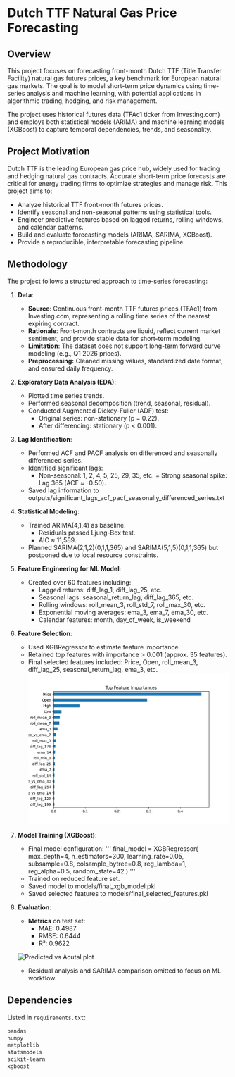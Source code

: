 # Dutch TTF Natural Gas Price Forecasting

## Overview
This project focuses on forecasting front-month Dutch TTF (Title Transfer Facility) natural gas futures prices, a key benchmark for European natural gas markets. The goal is to model short-term price dynamics using time-series analysis and machine learning, with potential applications in algorithmic trading, hedging, and risk management.

The project uses historical futures data (TFAc1 ticker from Investing.com) and employs both statistical models (ARIMA) and machine learning models (XGBoost) to capture temporal dependencies, trends, and seasonality.

## Project Motivation
Dutch TTF is the leading European gas price hub, widely used for trading and hedging natural gas contracts. Accurate short-term price forecasts are critical for energy trading firms to optimize strategies and manage risk. This project aims to:
- Analyze historical TTF front-month futures prices.
- Identify seasonal and non-seasonal patterns using statistical tools.
- Engineer predictive features based on lagged returns, rolling windows, and calendar patterns.
- Build and evaluate forecasting models (ARIMA, SARIMA, XGBoost).
- Provide a reproducible, interpretable forecasting pipeline.

## Methodology
The project follows a structured approach to time-series forecasting:

1. **Data**:
   - **Source**: Continuous front-month TTF futures prices (TFAc1) from Investing.com, representing a rolling time series of the nearest expiring contract.
   - **Rationale**: Front-month contracts are liquid, reflect current market sentiment, and provide stable data for short-term modeling.
   - **Limitation**: The dataset does not support long-term forward curve modeling (e.g., Q1 2026 prices).
   - **Preprocessing:** Cleaned missing values, standardized date format, and ensured daily frequency.

2. **Exploratory Data Analysis (EDA)**:
   - Plotted time series trends.
   - Performed seasonal decomposition (trend, seasonal, residual).
   - Conducted Augmented Dickey-Fuller (ADF) test:
      - Original series: non-stationary (p = 0.22).
      - After differencing: stationary (p < 0.001).

3. **Lag Identification**:
   - Performed ACF and PACF analysis on differenced and seasonally differenced series.
   - Identified significant lags:
      - Non-seasonal: 1, 2, 4, 5, 25, 29, 35, etc.
      = Strong seasonal spike: Lag 365 (ACF ≈ -0.50).
   - Saved lag information to outputs/significant_lags_acf_pacf_seasonally_differenced_series.txt

4. **Statistical Modeling**:
   - Trained ARIMA(4,1,4) as baseline.
      - Residuals passed Ljung-Box test.
      - AIC ≈ 11,589.
   - Planned SARIMA(2,1,2)(0,1,1,365) and SARIMA(5,1,5)(0,1,1,365) but postponed due to local resource constraints.

5. **Feature Engineering for ML Model**:
   - Created over 60 features including:
      - Lagged returns: diff_lag_1, diff_lag_25, etc.
      - Seasonal lags: seasonal_return_lag, diff_lag_365, etc.
      - Rolling windows: roll_mean_3, roll_std_7, roll_max_30, etc.
      - Exponential moving averages: ema_3, ema_7, ema_30, etc.
      - Calendar features: month, day_of_week, is_weekend

6. **Feature Selection**:
   - Used XGBRegressor to estimate feature importance.
   - Retained top features with importance > 0.001 (approx. 35 features).
   - Final selected features included: Price, Open, roll_mean_3, diff_lag_25, seasonal_return_lag, ema_3, etc.
   ![Feature importance comparison](plots/feature_comparison.jpg)

7. **Model Training (XGBoost)**:

   - Final model configuration:
      ''' final_model = XGBRegressor(
      max_depth=4,
      n_estimators=300,
      learning_rate=0.05,
      subsample=0.8,
      colsample_bytree=0.8,
      reg_lambda=1,
      reg_alpha=0.5,
      random_state=42
   ) '''
   - Trained on reduced feature set.
   - Saved model to models/final_xgb_model.pkl
   - Saved selected features to models/final_selected_features.pkl

8. **Evaluation**:
   - **Metrics** on test set:
      - MAE: 0.4987
      - RMSE: 0.6444
      - R²: 0.9622

   ![Predicted vs Acutal plot](plots/xgb_pred_vs_actual.jpg)

   - Residual analysis and SARIMA comparison omitted to focus on ML workflow.



## Dependencies
Listed in `requirements.txt`:
```
pandas
numpy
matplotlib
statsmodels
scikit-learn
xgboost
```

